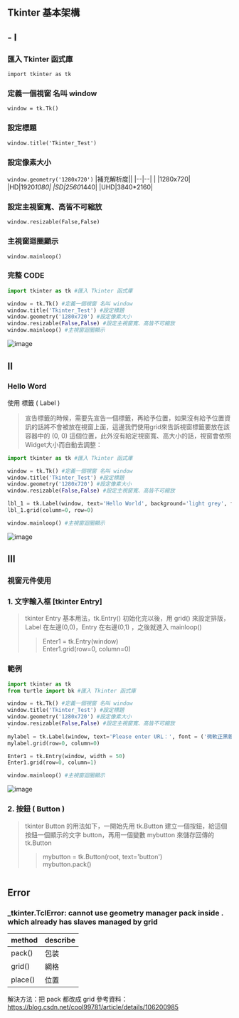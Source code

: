 ## Tkinter 基本架構
##  - Ⅰ 
### 匯入 Tkinter 函式庫
`import tkinter as tk`
### 定義一個視窗 名叫 window
`window = tk.Tk() `
### 設定標題
`window.title('Tkinter_Test')`
### 設定像素大小
`window.geometry('1280x720')`
|補充解析度||
|--|--|
|  |1280x720|
|HD|1920*1080|
|SD|2560*1440|
|UHD|3840*2160|
### 設定主視窗寬、高皆不可縮放
`window.resizable(False,False)`
### 主視窗迴圈顯示
`window.mainloop()`
### 完整 CODE
```py
import tkinter as tk #匯入 Tkinter 函式庫

window = tk.Tk() #定義一個視窗 名叫 window
window.title('Tkinter_Test') #設定標題
window.geometry('1280x720') #設定像素大小
window.resizable(False,False) #設定主視窗寬、高皆不可縮放
window.mainloop() #主視窗迴圈顯示
```
![image](https://user-images.githubusercontent.com/55220866/157248672-2a03f16a-a633-4f45-a0c1-f2c807655bd4.png)
## Ⅱ
### Hello Word 
使用 標籤 ( Label )
> 宣告標籤的時候，需要先宣告一個標籤，再給予位置，如果沒有給予位置資訊的話將不會被放在視窗上面，這邊我們使用grid來告訴視窗標籤要放在該容器中的 (0, 0) 這個位置，此外沒有給定視窗寬、高大小的話，視窗會依照Widget大小而自動去調整：
```py
import tkinter as tk #匯入 Tkinter 函式庫

window = tk.Tk() #定義一個視窗 名叫 window
window.title('Tkinter_Test') #設定標題
window.geometry('1280x720') #設定像素大小
window.resizable(False,False) #設定主視窗寬、高皆不可縮放

lbl_1 = tk.Label(window, text='Hello World', background='light grey', foreground='black', font=('Arial', 20))
lbl_1.grid(column=0, row=0)

window.mainloop() #主視窗迴圈顯示
```
![image](https://user-images.githubusercontent.com/55220866/157254509-b912a1be-dc70-4435-b10d-99fc81fcb38d.png)
## Ⅲ
### 視窗元件使用
### 1. 文字輸入框 [tkinter Entry]
> tkinter Entry 基本用法，tk.Entry() 初始化完以後，用 grid() 來設定排版，Label 在左邊(0,0)，Entry 在右邊(0,1) ，之後就進入 mainloop()
>> Enter1 = tk.Entry(window) <br>
>> Enter1.grid(row=0, column=0)
### 範例
```py
import tkinter as tk
from turtle import bk #匯入 Tkinter 函式庫

window = tk.Tk() #定義一個視窗 名叫 window
window.title('Tkinter_Test') #設定標題
window.geometry('1280x720') #設定像素大小
window.resizable(False,False) #設定主視窗寬、高皆不可縮放
`
mylabel = tk.Label(window, text='Please enter URL：', font = ('微軟正黑體',15), background = '#BEBEBE')
mylabel.grid(row=0, column=0)

Enter1 = tk.Entry(window, width = 50)
Enter1.grid(row=0, column=1)

window.mainloop() #主視窗迴圈顯示
```
![image](https://user-images.githubusercontent.com/55220866/157454023-89029e72-7f0a-46de-9964-b527c236baa5.png)
### 2. 按鈕 ( Button )
> tkinter Button 的用法如下，一開始先用 tk.Button 建立一個按鈕，給這個按鈕一個顯示的文字 button，再用一個變數 mybutton 來儲存回傳的 tk.Button
>> mybutton = tk.Button(root, text='button') <br>
>> mybutton.pack()
```
```
## Error
### _tkinter.TclError: cannot use geometry manager pack inside . which already has slaves managed by grid
|method|describe|
|---|---|
|pack()|包装|
|grid()|網格|
|place()|位置|

解決方法：把 pack 都改成 grid
參考資料：https://blog.csdn.net/cool99781/article/details/106200985
